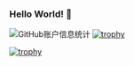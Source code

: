 ### Hello World! 👋

![GitHub账户信息统计](https://github-stats.ubrong.com/api?username=Yikoutian1&show_icons=true&theme=tokyonight)
[![trophy](https://github-profile-trophy.vercel.app/?username=Yikoutian1)](https://github.com/ryo-ma/github-profile-trophy)

[![trophy](https://github-profile-trophy.vercel.app/?username=Yikoutian1)](https://github.com/ryo-ma/github-profile-trophy)


